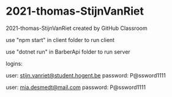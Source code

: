 # 2021-thomas-StijnVanRiet
2021-thomas-StijnVanRiet created by GitHub Classroom

use "npm start" in client folder to run client

use "dotnet run" in BarberApi folder to run server


logins:

user: stijn.vanriet@student.hogent.be
password: P@ssword1111

user: mia.desmedt@mail.com
password: P@ssword1111
